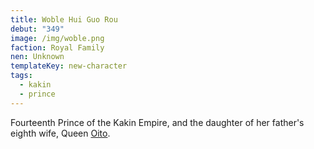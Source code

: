 ```yaml
---
title: Woble Hui Guo Rou
debut: "349"
image: /img/woble.png
faction: Royal Family
nen: Unknown
templateKey: new-character
tags:
  - kakin
  - prince
---
```


Fourteenth Prince of the Kakin Empire, and the daughter of her father's eighth wife, Queen [Oito](/character/oito/).
